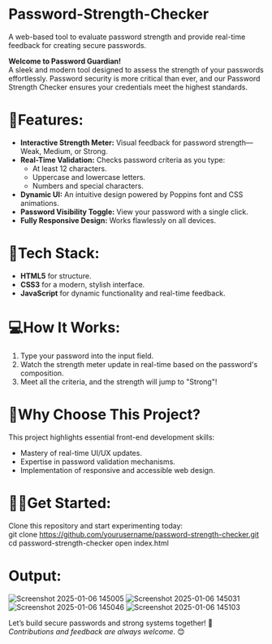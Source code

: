 # Password-Strength-Checker
A web-based tool to evaluate password strength and provide real-time feedback for creating secure passwords.

**Welcome to Password Guardian!**  
A sleek and modern tool designed to assess the strength of your passwords effortlessly. Password security is more critical than ever, and our Password Strength Checker ensures your credentials meet the highest standards.

# 🚀Features:
- **Interactive Strength Meter:** Visual feedback for password strength—Weak, Medium, or Strong.
- **Real-Time Validation:** Checks password criteria as you type:
  - At least 12 characters.
  - Uppercase and lowercase letters.
  - Numbers and special characters.
- **Dynamic UI:** An intuitive design powered by Poppins font and CSS animations.
- **Password Visibility Toggle:** View your password with a single click.
- **Fully Responsive Design:** Works flawlessly on all devices.

# 🎨Tech Stack:
- **HTML5** for structure.
- **CSS3** for a modern, stylish interface.
- **JavaScript** for dynamic functionality and real-time feedback.

# 💻How It Works:
1. Type your password into the input field.
2. Watch the strength meter update in real-time based on the password's composition.
3. Meet all the criteria, and the strength will jump to "Strong"!

# 🌟Why Choose This Project?
This project highlights essential front-end development skills:
- Mastery of real-time UI/UX updates.
- Expertise in password validation mechanisms.
- Implementation of responsive and accessible web design.

# 👩‍💻Get Started:
Clone this repository and start experimenting today:  
   git clone https://github.com/yourusername/password-strength-checker.git
   cd password-strength-checker
   open index.html

# Output:
![Screenshot 2025-01-06 145005](https://github.com/user-attachments/assets/ff2414fc-fac6-4330-b93e-59371c69167c)
![Screenshot 2025-01-06 145031](https://github.com/user-attachments/assets/34ba9aae-8f62-465d-ac57-a282621987e8)
![Screenshot 2025-01-06 145046](https://github.com/user-attachments/assets/06e4a34d-d645-44f0-870f-8e9a69db5972)
![Screenshot 2025-01-06 145103](https://github.com/user-attachments/assets/22b80488-344c-4a40-9ed1-c85a23e6a188)


Let’s build secure passwords and strong systems together! 💪  
_Contributions and feedback are always welcome._ 😊
